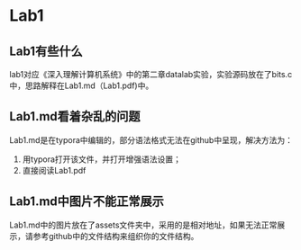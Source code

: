 # Lab1

## Lab1有些什么

lab1对应《深入理解计算机系统》中的第二章datalab实验，实验源码放在了bits.c中，思路解释在Lab1.md（Lab1.pdf)中。

## Lab1.md看着杂乱的问题

Lab1.md是在typora中编辑的，部分语法格式无法在github中呈现，解决方法为：

1. 用typora打开该文件，并打开增强语法设置；
2. 直接阅读Lab1.pdf

## Lab1.md中图片不能正常展示

Lab1.md中的图片放在了assets文件夹中，采用的是相对地址，如果无法正常展示，请参考github中的文件结构来组织你的文件结构。

